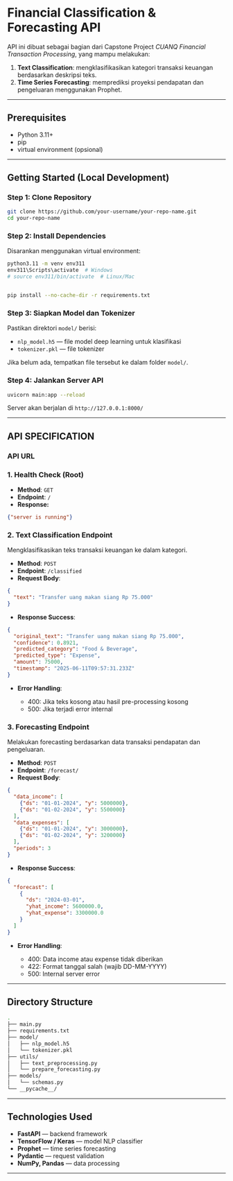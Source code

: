 # Financial Classification & Forecasting API

API ini dibuat sebagai bagian dari Capstone Project *CUANQ Financial Transaction Processing*, yang mampu melakukan:

1. **Text Classification**: mengklasifikasikan kategori transaksi keuangan berdasarkan deskripsi teks.
2. **Time Series Forecasting**: memprediksi proyeksi pendapatan dan pengeluaran menggunakan Prophet.

---

## Prerequisites

* Python 3.11+
* pip
* virtual environment (opsional)

---

## Getting Started (Local Development)

### Step 1: Clone Repository

```bash
git clone https://github.com/your-username/your-repo-name.git
cd your-repo-name
```

### Step 2: Install Dependencies

Disarankan menggunakan virtual environment:

```bash
python3.11 -m venv env311
env311\Scripts\activate  # Windows
# source env311/bin/activate  # Linux/Mac


pip install --no-cache-dir -r requirements.txt
```

### Step 3: Siapkan Model dan Tokenizer

Pastikan direktori `model/` berisi:

* `nlp_model.h5` — file model deep learning untuk klasifikasi
* `tokenizer.pkl` — file tokenizer

Jika belum ada, tempatkan file tersebut ke dalam folder `model/`.

### Step 4: Jalankan Server API

```bash
uvicorn main:app --reload
```

Server akan berjalan di `http://127.0.0.1:8000/`

---

## API SPECIFICATION

### API URL


### 1. Health Check (Root)

* **Method**: `GET`
* **Endpoint**: `/`
* **Response:**

```json
{"server is running"}
```

### 2. Text Classification Endpoint

Mengklasifikasikan teks transaksi keuangan ke dalam kategori.

* **Method**: `POST`
* **Endpoint**: `/classified`
* **Request Body**:

```json
{
  "text": "Transfer uang makan siang Rp 75.000"
}
```

* **Response Success**:

```json
{
  "original_text": "Transfer uang makan siang Rp 75.000",
  "confidence": 0.8921,
  "predicted_category": "Food & Beverage",
  "predicted_type": "Expense",
  "amount": 75000,
  "timestamp": "2025-06-11T09:57:31.233Z"
}
```

* **Error Handling**:

  * 400: Jika teks kosong atau hasil pre-processing kosong
  * 500: Jika terjadi error internal

### 3. Forecasting Endpoint

Melakukan forecasting berdasarkan data transaksi pendapatan dan pengeluaran.

* **Method**: `POST`
* **Endpoint**: `/forecast/`
* **Request Body**:

```json
{
  "data_income": [
    {"ds": "01-01-2024", "y": 5000000},
    {"ds": "01-02-2024", "y": 5500000}
  ],
  "data_expenses": [
    {"ds": "01-01-2024", "y": 3000000},
    {"ds": "01-02-2024", "y": 3200000}
  ],
  "periods": 3
}
```

* **Response Success**:

```json
{
  "forecast": [
    {
      "ds": "2024-03-01",
      "yhat_income": 5600000.0,
      "yhat_expense": 3300000.0
    }
  ]
}
```

* **Error Handling**:

  * 400: Data income atau expense tidak diberikan
  * 422: Format tanggal salah (wajib DD-MM-YYYY)
  * 500: Internal server error

---

## Directory Structure

```bash
.
├── main.py
├── requirements.txt
├── model/
│   ├── nlp_model.h5
│   └── tokenizer.pkl
├── utils/
│   ├── text_preprocessing.py
│   └── prepare_forecasting.py
├── models/
│   └── schemas.py
└── __pycache__/
```

---

## Technologies Used

* **FastAPI** — backend framework
* **TensorFlow / Keras** — model NLP classifier
* **Prophet** — time series forecasting
* **Pydantic** — request validation
* **NumPy, Pandas** — data processing

---

